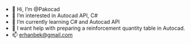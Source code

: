 - 👋 Hi, I’m @Pakocad
- 👀 I’m interested in Autocad API, C#
- 🌱 I’m currently learning C# and Autocad API
- 💞️ I want help with preparing a reinforcement quantity table in Autocad.
- 📫 erhanbek@gmail.com

<!---
Pakocad/Pakocad is a ✨ special ✨ repository because its `README.md` (this file) appears on your GitHub profile.
You can click the Preview link to take a look at your changes.
--->

